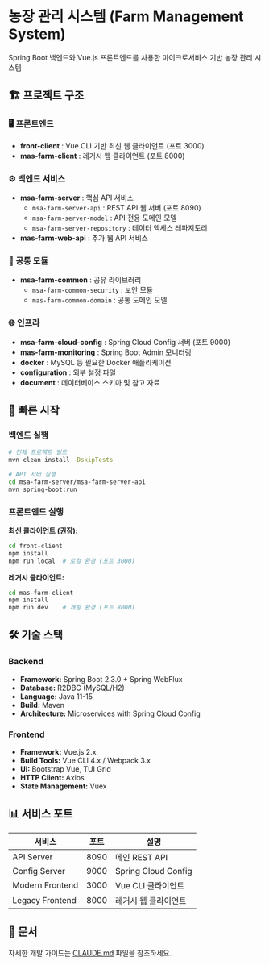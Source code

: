 # 농장 관리 시스템 (Farm Management System)

Spring Boot 백엔드와 Vue.js 프론트엔드를 사용한 마이크로서비스 기반 농장 관리 시스템

## 🏗️ 프로젝트 구조

### 🖥️ 프론트엔드
- **front-client** : Vue CLI 기반 최신 웹 클라이언트 (포트 3000)
- **mas-farm-client** : 레거시 웹 클라이언트 (포트 8000)

### ⚙️ 백엔드 서비스
- **msa-farm-server** : 핵심 API 서비스
  - `msa-farm-server-api` : REST API 웹 서버 (포트 8090)
  - `msa-farm-server-model` : API 전용 도메인 모델
  - `msa-farm-server-repository` : 데이터 액세스 레파지토리
- **mas-farm-web-api** : 추가 웹 API 서비스

### 🔧 공통 모듈
- **msa-farm-common** : 공유 라이브러리
  - `msa-farm-common-security` : 보안 모듈
  - `mas-farm-common-domain` : 공통 도메인 모델

### 🌐 인프라
- **msa-farm-cloud-config** : Spring Cloud Config 서버 (포트 9000)
- **mas-farm-monitoring** : Spring Boot Admin 모니터링
- **docker** : MySQL 등 필요한 Docker 애플리케이션
- **configuration** : 외부 설정 파일
- **document** : 데이터베이스 스키마 및 참고 자료

## 🚀 빠른 시작

### 백엔드 실행
```bash
# 전체 프로젝트 빌드
mvn clean install -DskipTests

# API 서버 실행
cd msa-farm-server/msa-farm-server-api
mvn spring-boot:run
```

### 프론트엔드 실행

**최신 클라이언트 (권장):**
```bash
cd front-client
npm install
npm run local  # 로컬 환경 (포트 3000)
```

**레거시 클라이언트:**
```bash
cd mas-farm-client
npm install
npm run dev    # 개발 환경 (포트 8000)
```

## 🛠️ 기술 스택

### Backend
- **Framework:** Spring Boot 2.3.0 + Spring WebFlux
- **Database:** R2DBC (MySQL/H2)
- **Language:** Java 11-15
- **Build:** Maven
- **Architecture:** Microservices with Spring Cloud Config

### Frontend
- **Framework:** Vue.js 2.x
- **Build Tools:** Vue CLI 4.x / Webpack 3.x
- **UI:** Bootstrap Vue, TUI Grid
- **HTTP Client:** Axios
- **State Management:** Vuex

## 📊 서비스 포트

| 서비스 | 포트 | 설명 |
|--------|------|------|
| API Server | 8090 | 메인 REST API |
| Config Server | 9000 | Spring Cloud Config |
| Modern Frontend | 3000 | Vue CLI 클라이언트 |
| Legacy Frontend | 8000 | 레거시 웹 클라이언트 |

## 📝 문서

자세한 개발 가이드는 [CLAUDE.md](./CLAUDE.md) 파일을 참조하세요. 
